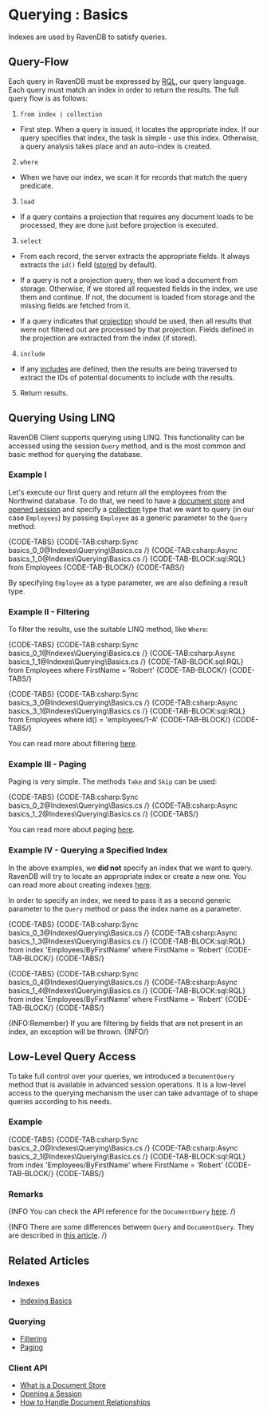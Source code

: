 ﻿# Querying : Basics

Indexes are used by RavenDB to satisfy queries.

## Query-Flow

Each query in RavenDB must be expressed by [RQL](../../indexes/querying/what-is-rql), our query language. Each query must match an index in order to return the results. The full query flow is as follows:

1. `from index | collection` 
  - First step. When a query is issued, it locates the appropriate index. If our query specifies that index, the task is simple - use this index. Otherwise, a query analysis takes place and an auto-index is created.

2. `where` 
  - When we have our index, we scan it for records that match the query predicate.

3. `load`
  - If a query contains a projection that requires any document loads to be processed, they are done just before projection is executed.

3. `select`
  - From each record, the server extracts the appropriate fields. It always extracts the `id()` field ([stored](../../indexes/storing-data-in-index) by default).   

  - If a query is not a projection query, then we load a document from storage. Otherwise, if we stored all requested fields in the index, we use them and continue. If not, the document is loaded from storage and the missing fields are fetched from it.

  - If a query indicates that [projection](../../indexes/querying/projections) should be used, then all results that were not filtered out are processed by that projection. Fields defined in the projection are extracted from the index (if stored).

4. `include` 
  - If any [includes](../../client-api/how-to/handle-document-relationships#includes) are defined, then the results are being traversed to extract the IDs of potential documents to include with the results.

5. Return results.

## Querying Using LINQ

RavenDB Client supports querying using LINQ. This functionality can be accessed using the session `Query` method, and is the most common and basic method for querying the database.

### Example I

Let's execute our first query and return all the employees from the Northwind database. To do that, we need to have a [document store](../../client-api/what-is-a-document-store) and [opened session](../../client-api/session/opening-a-session) and specify a [collection](../../client-api/faq/what-is-a-collection) type that we want to query (in our case `Employees`) by passing `Employee` as a generic parameter to the `Query` method:

{CODE-TABS}
{CODE-TAB:csharp:Sync basics_0_0@Indexes\Querying\Basics.cs /}
{CODE-TAB:csharp:Async basics_1_0@Indexes\Querying\Basics.cs /}
{CODE-TAB-BLOCK:sql:RQL}
from Employees
{CODE-TAB-BLOCK/}
{CODE-TABS/}

By specifying `Employee` as a type parameter, we are also defining a result type.

### Example II - Filtering

To filter the results, use the suitable LINQ method, like `Where`:

{CODE-TABS}
{CODE-TAB:csharp:Sync basics_0_1@Indexes\Querying\Basics.cs /}
{CODE-TAB:csharp:Async basics_1_1@Indexes\Querying\Basics.cs /}
{CODE-TAB-BLOCK:sql:RQL}
from Employees
where FirstName = 'Robert'
{CODE-TAB-BLOCK/}
{CODE-TABS/}

{CODE-TABS}
{CODE-TAB:csharp:Sync basics_3_0@Indexes\Querying\Basics.cs /}
{CODE-TAB:csharp:Async basics_3_1@Indexes\Querying\Basics.cs /}
{CODE-TAB-BLOCK:sql:RQL}
from Employees
where id() = 'employees/1-A'
{CODE-TAB-BLOCK/}
{CODE-TABS/}

You can read more about filtering [here](../../indexes/querying/filtering).

### Example III - Paging

Paging is very simple. The methods `Take` and `Skip` can be used:

{CODE-TABS}
{CODE-TAB:csharp:Sync basics_0_2@Indexes\Querying\Basics.cs /}
{CODE-TAB:csharp:Async basics_1_2@Indexes\Querying\Basics.cs /}
{CODE-TABS/}

You can read more about paging [here](../../indexes/querying/paging).

### Example IV - Querying a Specified Index

In the above examples, we **did not** specify an index that we want to query. RavenDB will try to locate an appropriate index or create a new one. You can read more about creating indexes [here](../../indexes/creating-and-deploying).

In order to specify an index, we need to pass it as a second generic parameter to the `Query` method or pass the index name as a parameter.

{CODE-TABS}
{CODE-TAB:csharp:Sync basics_0_3@Indexes\Querying\Basics.cs /}
{CODE-TAB:csharp:Async basics_1_3@Indexes\Querying\Basics.cs /}
{CODE-TAB-BLOCK:sql:RQL}
from index 'Employees/ByFirstName' 
where FirstName = 'Robert'
{CODE-TAB-BLOCK/}
{CODE-TABS/}

{CODE-TABS}
{CODE-TAB:csharp:Sync basics_0_4@Indexes\Querying\Basics.cs /}
{CODE-TAB:csharp:Async basics_1_4@Indexes\Querying\Basics.cs /}
{CODE-TAB-BLOCK:sql:RQL}
from index 'Employees/ByFirstName' 
where FirstName = 'Robert'
{CODE-TAB-BLOCK/}
{CODE-TABS/}

{INFO:Remember}
If you are filtering by fields that are not present in an index, an exception will be thrown.
{INFO/}

## Low-Level Query Access

To take full control over your queries, we introduced a `DocumentQuery` method that is available in advanced session operations. It is a low-level access to the querying mechanism the user can take advantage of to shape queries according to his needs.

### Example

{CODE-TABS}
{CODE-TAB:csharp:Sync basics_2_0@Indexes\Querying\Basics.cs /}
{CODE-TAB:csharp:Async basics_2_1@Indexes\Querying\Basics.cs /}
{CODE-TAB-BLOCK:sql:RQL}
from index 'Employees/ByFirstName' 
where FirstName = 'Robert'
{CODE-TAB-BLOCK/}
{CODE-TABS/}

### Remarks

{INFO You can check the API reference for the `DocumentQuery` [here](../../client-api/session/querying/document-query/what-is-document-query). /}

{INFO There are some differences between `Query` and `DocumentQuery`. They are described in [this article](../../indexes/querying/query-vs-document-query). /}

## Related Articles

### Indexes

- [Indexing Basics](../../indexes/indexing-basics)

### Querying

- [Filtering](../../indexes/querying/filtering)
- [Paging](../../indexes/querying/paging)

### Client API

- [What is a Document Store](../../client-api/what-is-a-document-store)
- [Opening a Session](../../client-api/session/opening-a-session)
- [How to Handle Document Relationships](../../client-api/how-to/handle-document-relationships)

